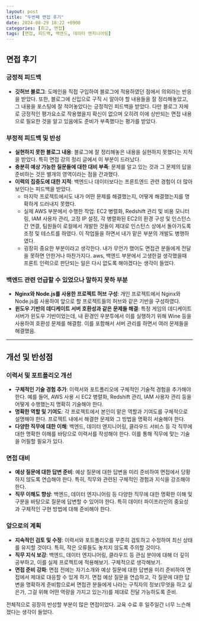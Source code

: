```yaml
---
layout: post
title: "두번째 면접 후기"
date: 2024-08-29 18:22 +0900
categories: [회고, 면접]
tags: [면접, 피드백, 백엔드, 데이터 엔지니어링]
---
```

## 면접 후기

### 긍정적 피드백
- **깃허브 블로그**: 도메인을 직접 구입하여 블로그에 적용하였던 점에서 의외라는 반응을 받았다. 또한, 블로그에 신입으로 구직 시 알아야 할 내용들을 잘 정리해놓았고, 그 내용을 포스팅에 잘 적어놓았다는 긍정적인 피드백을 받았다. 다만 블로그 자체로 긍정적인 평가요소로 작용했을지 확신이 없으며 오히려 이에 상반되는 면접 내용으로 필요한 것을 알고 있음에도 준비가 부족했다는 평가를 받았다.

### 부정적 피드백 및 반성
- **실현하지 못한 블로그 내용**: 블로그에 잘 정리해놓은 내용을 실현하지 못했다는 지적을 받았다. 특히 면접 강의 정리 글에서 이 부분이 드러났다.
- **충분히 예상 가능한 질문들에 대한 대비 부족**: 문제를 알고 있는 것과 그 문제의 답을 준비하는 것은 별개의 영역이라는 점을 간과했다.
- **이력의 집중도에 대한 지적**: 백엔드나 데이터보다는 프론트엔드 관련 경험이 더 많아 보인다는 피드백을 받았다.
  - 마지막 프로젝트에서도 내가 어떤 문제를 해결했는지, 어떻게 해결했는지를 명확하게 드러내지 못했다.
  - 실제 AWS 부분에서 수행한 작업: EC2 병렬화, Redshift 관리 및 비용 모니터링, IAM 사용자 관리, 고정 IP 설정, 각 병렬화된 EC2의 환경 구성 및 인스턴스 간 연결, 팀원들이 로컬에서 개발한 것들이 제대로 인스턴스 상에서 돌아가도록 조정 및 테스트를 하였다. 이 작업들을 하면서 내가 맡은 부분의 개발도 병행하였다.
  - 굉장히 중요한 부분이라고 생각한다. 내가 무언가 했어도 면접관 분들에게 전달을 못하면 안한거나 마찬가지다. aws, 백엔드 부분에서 고생한걸 생각했을때 프론트 인력으로 판단되는 일은 다시 없도록 해야겠다는 생각이 들었다.

### 백엔드 관련 언급할 수 있었으나 말하지 못하 부분
- **Nginx와 Node.js를 사용한 프로젝트 허브 구성**: 개인 프로젝트에서 Nginx와 Node.js를 사용하여 앞으로 할 프로젝트들의 허브와 같은 기반을 구성하였다. 
- **윈도우 기반의 데디케이트 서버 호환성과 같은 문제들 해결**: 특정 게임의 데디케이트 서버가 윈도우 기반이었는데, 내 환경인 우분투에서 이를 실행하기 위해 Wine 등을 사용하여 호환성 문제를 해결함. 이를 포함해서 서버 관리를 하면서 여러 문제들을 해결했음. 

---

## 개선 및 반성점

### 이력서 및 포트폴리오 개선

- **구체적인 기술 경험 추가**: 이력서와 포트폴리오에 구체적인 기술적 경험을 추가해야 한다. 예를 들어, AWS 사용 시 EC2 병렬화, Redshift 관리, IAM 사용자 관리 등을 어떻게 수행했는지 명확히 기술해야 한다.
- **명확한 역할 및 기여도**: 각 프로젝트에서 본인이 맡은 역할과 기여도를 구체적으로 설명해야 한다. 프로젝트 내에서 해결한 문제와 그 방법을 명확히 서술해야 한다.
- **다양한 직무에 대한 이해**: 백엔드, 데이터 엔지니어링, 클라우드 서비스 등 각 직무에 대한 명확한 이해를 바탕으로 이력서를 작성해야 한다. 이를 통해 직무에 맞는 기술을 어필할 필요가 있다.

### 면접 대비

- **예상 질문에 대한 답변 준비**: 예상 질문에 대한 답변을 미리 준비하여 면접에서 당황하지 않도록 연습해야 한다. 특히, 직무와 관련된 구체적인 경험과 지식을 강조해야 한다.
- **직무 이해도 향상**: 백엔드, 데이터 엔지니어링 등 다양한 직무에 대한 명확한 이해 및 구분을 바탕으로 질문에 답변할 수 있어야 한다. 특히 데이터 파이프라인의 중요성과 구체적인 구현 방법에 대해 준비해야 한다.

### 앞으로의 계획

- **지속적인 검토 및 수정**: 이력서와 포트폴리오를 꾸준히 검토하고 수정하여 최신 상태를 유지할 것이다. 특히, 작은 오류들도 놓치지 않도록 주의할 것이다.
- **직무 지식 보강**: 백엔드, 데이터 엔지니어링, 클라우드 등 관심 분야에 대해 더 깊이 공부하고, 이를 실제 프로젝트에 적용해보기. 구체적으로 생각해보기. 
- **면접 준비 강화**: 면접 전에는 자기소개와 예상 질문에 대한 답변을 미리 준비하여 면접에서 제대로 대응할 수 있게 하기. 면접 예상 질문을 연습하고, 각 질문에 대한 답변을 명확하게 준비함으로써 면접관 분들에게 나라는 구직자의 정보(무엇을 하고 싶은가, 그걸 위해 어떤 역량을 가지고 있는가)를 제대로 전달 가능하도록 준비. 


전체적으로 굉장히 반성할 부분이 많은 면접이었다. 교육 수료 후 일주일간 너무 느슨해졌다는 생각이 들었다. 